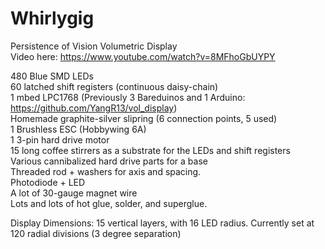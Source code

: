 Whirlygig
=========

Persistence of Vision Volumetric Display  
Video here: https://www.youtube.com/watch?v=8MFhoGbUYPY

480 Blue SMD LEDs  
60 latched shift registers (continuous daisy-chain)  
1 mbed LPC1768 (Previously 3 Bareduinos and 1 Arduino: https://github.com/YangR13/vol_display)  
Homemade graphite-silver slipring (6 connection points, 5 used)  
1 Brushless ESC (Hobbywing 6A)  
1 3-pin hard drive motor  
15 long coffee stirrers as a substrate for the LEDs and shift registers  
Various cannibalized hard drive parts for a base  
Threaded rod + washers for axis and spacing.  
Photodiode + LED  
A lot of 30-gauge magnet wire  
Lots and lots of hot glue, solder, and superglue.  

Display Dimensions: 15 vertical layers, with 16 LED radius. Currently set at 120 radial divisions (3 degree separation)
